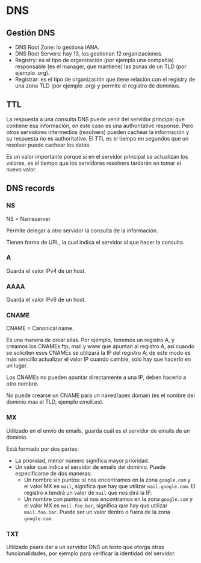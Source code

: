 # DNS

## Gestión DNS

- DNS Root Zone: lo gestiona IANA.
- DNS Root Servers: hay 13, los gestionan 12 organizaciones.
- Registry: es el tipo de organización (por ejemplo una compañía) responsable (es el manager, que mantiene) las zonas de un TLD (por ejemplo .org).
- Registrar: es el tipo de organización que tiene relación con el registry de una zona TLD (por ejemplo .org) y permite el registro de dominios.

## TTL

La respuesta a una consulta DNS puede venir del servidor principal que contiene esa información, en este caso es una authoritative response. Pero otros servidores intermedios (resolvers) pueden cachear la información y su respuesta no es authoritative. El TTL es el tiempo en segundos que un resolver puede cachear los datos.

Es un valor importante porque si en el servidor principal se actualizan los valores, es el tiempo que los servidores resolvers tardarán en tomar el nuevo valor.

## DNS records

### NS

NS = Nameserver

Permite delegar a otro servidor la consulta de la información.

Tienen forma de URL, la cual indica el servidor al que hacer la consulta.

### A

Guarda el valor IPv4 de un host.

### AAAA

Guarda el valor IPv6 de un host.

### CNAME

CNAME = Canonical name.

Es una manera de crear alias. Por ejemplo, tenemos un registro A, y creamos los CNAMEs ftp, mail y www que apuntan al registro A, así cuando se soliciten esos CNAMEs se utilizará la IP del registro A; de este modo es más sencillo actualizar el valor IP cuando cambie, solo hay que hacerlo en un lugar.

Los CNAMEs no pueden apuntar directamente a una IP, deben hacerlo a otro nombre.

No puede crearse un CNAME para un naked/apex domain (es el nombre del dominio mas el TLD, ejemplo cmoli.es).

### MX

Utilizado en el envío de emails, guarda cuál es el servidor de emails de un dominio.

Está formado por dos partes:

- La prioridad, menor número significa mayor prioridad.
- Un valor que indica el servidor de emails del dominio. Puede especificarse de dos maneras:
  - Un nombre sin puntos: si nos encontramos en la zona `google.com` y el valor MX es `mail`, significa que hay que utilizar `mail.google.com`. El registro `A` tendrá un valor de `mail` que nos dirá la IP.
  - Un nombre con puntos: si nos encontramos en la zona `google.com` y el valor MX es `mail.foo.bar`, significa que hay que utilizar `mail.foo.bar`. Puede ser un valor dentro o fuera de la zona `google.com`.

### TXT

Utilizado paara dar a un servidor DNS un texto que otorga otras funcionalidades, por ejemplo para verificar la identidad del servidor.
